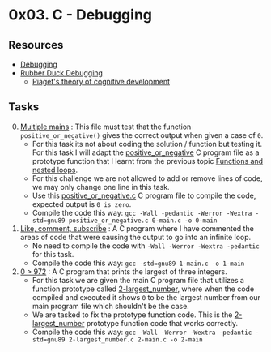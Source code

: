 # 0x03. C - Debugging

## Resources

- [Debugging](https://en.wikipedia.org/wiki/Debugging)
- [Rubber Duck Debugging](https://www.thoughtfulcode.com/rubber-duck-debugging-psychology/)
	- [Piaget's theory of cognitive development](https://en.wikipedia.org/wiki/Piaget's_theory_of_cognitive_development)

## Tasks

0. [Multiple mains](./0-main.c) : This file must test that the function `positive_or_negative()` gives the correct output when given a case of `0`.
	- For this task its not about coding the solution / function but testing it. For this task I will adapt the [positive_or_negative](../0x01-variables_if_else_while/0-positive_or_negative.c) C program file as a prototype function that I learnt from the previous topic [Functions and nested loops](../0x02-functions_nested_loops).
	- For this challenge we are not allowed to add or remove lines of code, we may only change one line in this task.
	- Use this [positive_or_negative.c](./positive_or_negative.c) C program file to compile the code, expected output is `0 is zero`.
	- Compile the code this way: `gcc -Wall -pedantic -Werror -Wextra -std=gnu89 positive_or_negative.c 0-main.c -o 0-main`
1. [Like, comment, subscribe](./1-main.c) : A C program where I have commented the areas of code that were causing the output to go into an infinite loop.
	- No need to compile the code with `-Wall -Werror -Wextra -pedantic` for this task.
	- Compile the code this way: `gcc -std=gnu89 1-main.c -o 1-main`
2. [0 > 972](./2-main.c) : A C program that prints the largest of three integers.
	- For this task we are given the main C program file that utilizes a function prototype called [2-largest_number](./2-largest_number_original.c), where when the code compiled and executed it shows `0` to be the largest number from our main program file which shouldn't be the case.
	- We are tasked to fix the prototype function code. This is the [2-largest_number](./2-largest_number.c) prototype function code that works correctly.
	- Compile the code this way: `gcc -Wall -Werror -Wextra -pedantic -std=gnu89 2-largest_number.c 2-main.c -o 2-main`
	

